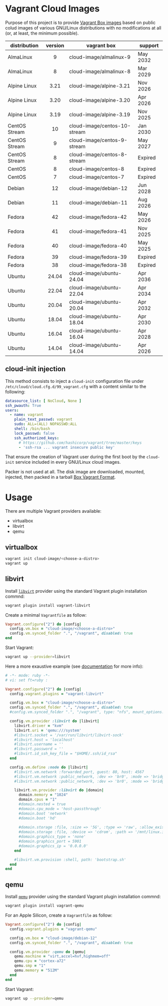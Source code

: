 # Vagrant Cloud Images

Purpose of this project is to provide [Vagrant Box images](https://app.vagrantup.com/cloud-image) based on public
colud images of various GNU/Linux distributions with no modifications at
all (or, at least, the minimum possible).

| distribution | version | vagrant box | support |
| ------------ | :-----: | ----------- | ------- |
| AlmaLinux | 9 | cloud-image/almalinux-9 | May 2032 |
| AlmaLinux | 8 | cloud-image/almalinux-8 | Mar 2029 |
| Alpine Linux | 3.21 | cloud-image/alpine-3.21 | Nov 2026 |
| Alpine Linux | 3.20 | cloud-image/alpine-3.20 | Apr 2026 |
| Alpine Linux | 3.19 | cloud-image/alpine-3.19 | Nov 2025 |
| CentOS Stream | 10 | cloud-image/centos-10-stream | Jan 2030 |
| CentOS Stream | 9 | cloud-image/centos-9-stream | May 2027 |
| CentOS Stream | 8 | cloud-image/centos-8-stream | Expired |
| CentOS | 8 | cloud-image/centos-8 | Expired |
| CentOS | 7 | cloud-image/centos-7 | Expired |
| Debian | 12 | cloud-image/debian-12 | Jun 2028 |
| Debian | 11 | cloud-image/debian-11 | Aug 2026 |
| Fedora | 42 | cloud-image/fedora-42 | May 2026 |
| Fedora | 41 | cloud-image/fedora-41 | Nov 2025 |
| Fedora | 40 | cloud-image/fedora-40 | May 2025 |
| Fedora | 39 | cloud-image/fedora-39 | Expired |
| Fedora | 38 | cloud-image/fedora-38 | Expired |
| Ubuntu | 24.04 | cloud-image/ubuntu-24.04 | Apr 2036 |
| Ubuntu | 22.04 | cloud-image/ubuntu-22.04 | Apr 2034 |
| Ubuntu | 20.04 | cloud-image/ubuntu-20.04 | Apr 2032 |
| Ubuntu | 18.04 | cloud-image/ubuntu-18.04 | Apr 2030 |
| Ubuntu | 16.04 | cloud-image/ubuntu-16.04 | Apr 2028 |
| Ubuntu | 14.04 | cloud-image/ubuntu-14.04 | Apr 2026 |

## cloud-init injection

This method consists to inject a `cloud-init` configuration file under
`/etc/cloud/cloud.cfg.d/99_vagrant.cfg` with a content similar to the
following:

```yaml
datasource_list: [ NoCloud, None ]
ssh_pwauth: True
users:
  - name: vagrant
    plain_text_passwd: vagrant
    sudo: ALL=(ALL) NOPASSWD:ALL
    shell: /bin/bash
    lock_passwd: false
    ssh_authorized_keys:
      # https://github.com/hashicorp/vagrant/tree/master/keys
      - 'ssh-rsa ... vagrant insecure public key'
```

That ensure the creation of Vagrant user during the first boot by the
`cloud-init` service included in every GNU/Linux cloud images.

Packer is not used at all. The disk image are downloaded, mounted, injected, then packed in a tarball [Box Vagrant Format](https://developer.hashicorp.com/vagrant/docs/boxes/format).

# Usage

There are multiple Vagrant providers available:

* virtualbox
* libvirt
* qemu


## virtualbox

```bash
vagrant init cloud-image/<choose-a-distro>
vagrant up
```


## libvirt

Install [`libvirt`](https://vagrant-libvirt.github.io/vagrant-libvirt/)
provider using the standard Vagrant plugin installation commnd:

```bash
vagrant plugin install vagrant-libvirt
```

Create a minimal `Vagrantfile` as follow:

```ruby
Vagrant.configure("2") do |config|
  config.vm.box = "cloud-image/<choose-a-distro>"
  config.vm.synced_folder ".", "/vagrant", disabled: true
end
```

Start Vagrant:

```bash
vagrant up --provider=libvirt
```

Here a more exaustive example (see [documentation](https://vagrant-libvirt.github.io/vagrant-libvirt/configuration.html) for more info):

```ruby
# -*- mode: ruby -*-
# vi: set ft=ruby :

Vagrant.configure("2") do |config|
  config.vagrant.plugins = "vagrant-libvirt"

  config.vm.box = "cloud-image/<choose-a-distro>"
  config.vm.synced_folder ".", "/vagrant", disabled: true
  #config.vm.synced_folder ".", "/vagrant", type: "nfs", mount_options: ["vers=3,tcp"]

  config.vm.provider :libvirt do |libvirt|
    libvirt.driver = "kvm"
    libvirt.uri = 'qemu:///system'
    #libvirt.socket = '/var/run/libvirt/libvirt-sock'
    #libvirt.host = 'localhost'
    #libvirt.username = ''
    #libvirt.password = ''
    #libvirt.id_ssh_key_file = "$HOME/.ssh/id_rsa"
  end

  config.vm.define :node do |libvirt|
    #libvirt.vm.network :forwarded_port, guest: 80, host: 4567
    #libvirt.vm.network :public_network, :dev => 'br0', :mode => 'bridge', :type => 'bridge'
    #libvirt.vm.network :public_network, :dev => 'br0', :mode => 'bridge', :type => 'bridge', :auto_config => false

    libvirt.vm.provider :libvirt do |domain|
      domain.memory = "1024"
      domain.cpus = "1"
      #domain.nested = true
      #domain.cpu_mode = 'host-passthrough'
      #domain.boot 'network'
      #domain.boot 'hd'
  
      #domain.storage :file, :size => '5G', :type => 'raw', :allow_existing => true
      #domain.storage :file, :device => 'cdrom', :path => '/mnt/linux.iso'
      #domain.graphics_type = 'none'
      #domain.graphics_port = 5901
      #domain.graphics_ip = '0.0.0.0'
    end

    #libvirt.vm.provision :shell, path: 'bootstrap.sh'
  end
end
```

## qemu

Install [`qemu`](https://github.com/ppggff/vagrant-qemu)
provider using the standard Vagrant plugin installation commnd:

```bash
vagrant plugin install vagrant-qemu
```

For an Apple Silicon, create a `Vagrantfile` as follow:

```ruby
Vagrant.configure("2") do |config|
  config.vagrant.plugins = "vagrant-qemu"

  config.vm.box = "cloud-image/debian-12"
  config.vm.synced_folder ".", "/vagrant", disabled: true

  config.vm.provider :qemu do |qemu|
    qemu.machine = "virt,accel=hvf,highmem=off"
    qemu.cpu = "cortex-a72"
    qemu.smp = "1"
    qemu.memory = "512M"
  end
end
```

Start Vagrant:

```bash
vagrant up --provider=qemu
```
